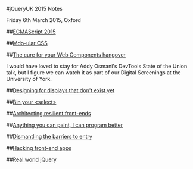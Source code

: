 #jQueryUK 2015 Notes

Friday 6th March 2015, Oxford

##[ECMAScript 2015](notes/ecmascript-2015.md)

##[Mdo-ular CSS](notes/mdoular-css.md)

##[The cure for your Web Components hangover](notes/web-components.md)

I would have loved to stay for Addy Osmani's DevTools State of the Union talk, but I figure we can watch it as part of our Digital Screenings at the University of York.

##[Designing for displays that don't exist yet](notes/designing-for-displays.md)

##[Bin your &lt;select>](notes/bin-your-select.md)

##[Architecting resilient front-ends](notes/resilient-front-ends.md)

##[Anything you can paint, I can program better](notes/paint-program.md)

##[Dismantling the barriers to entry](notes/barriers.md)

##[Hacking front-end apps](notes/hacking-front-end-apps.md)

##[Real world jQuery](notes/real-world-jquery.md)